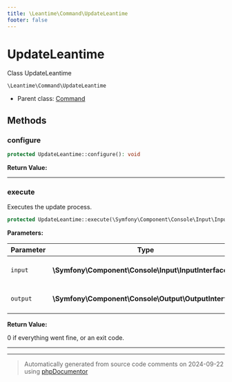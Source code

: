 ```yaml
---
title: \Leantime\Command\UpdateLeantime
footer: false
---
```


# UpdateLeantime

Class UpdateLeantime


`\Leantime\Command\UpdateLeantime`

* Parent class: [Command](../../../classes.md)



## Methods

### configure



```php
protected UpdateLeantime::configure(): void
```









**Return Value:**





---
### execute

Executes the update process.

```php
protected UpdateLeantime::execute(\Symfony\Component\Console\Input\InputInterface $input, \Symfony\Component\Console\Output\OutputInterface $output): int
```








**Parameters:**

| Parameter | Type | Description |
|-----------|------|-------------|
| `input` | **\Symfony\Component\Console\Input\InputInterface** | The input interface object. |
| `output` | **\Symfony\Component\Console\Output\OutputInterface** | The output interface object. |


**Return Value:**

0 if everything went fine, or an exit code.



---


---
> Automatically generated from source code comments on 2024-09-22 using [phpDocumentor](http://www.phpdoc.org/)
